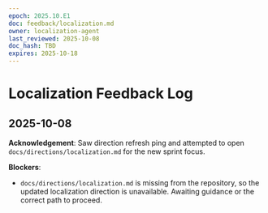 ```yaml
---
epoch: 2025.10.E1
doc: feedback/localization.md
owner: localization-agent
last_reviewed: 2025-10-08
doc_hash: TBD
expires: 2025-10-18
---
```

# Localization Feedback Log

## 2025-10-08

**Acknowledgement**: Saw direction refresh ping and attempted to open `docs/directions/localization.md` for the new sprint focus.

**Blockers**:
- `docs/directions/localization.md` is missing from the repository, so the updated localization direction is unavailable. Awaiting guidance or the correct path to proceed.
